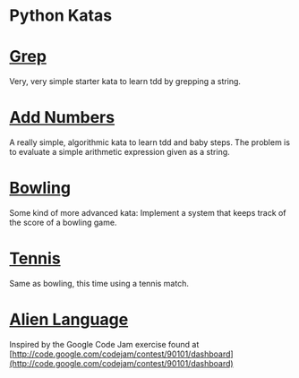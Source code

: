 Python Katas
============

# [Grep](https://github.com/halimath/katas/blob/master/python/src/grep.py)
Very, very simple starter kata to learn tdd by grepping a string.

# [Add Numbers](https://github.com/halimath/katas/blob/master/python/src/addnumbers.py)
A really simple, algorithmic kata to learn tdd and baby steps. The problem is to evaluate a simple arithmetic expression given as a string.

# [Bowling](https://github.com/halimath/katas/blob/master/python/src/bowling.py)
Some kind of more advanced kata: Implement a system that keeps track of the score of a bowling game.

# [Tennis](https://github.com/halimath/katas/blob/master/python/src/tennis.py)
Same as bowling, this time using a tennis match.

# [Alien Language](https://github.com/halimath/katas/blob/master/python/src/alien_language.py)
Inspired by the Google Code Jam exercise found at [http://code.google.com/codejam/contest/90101/dashboard](http://code.google.com/codejam/contest/90101/dashboard)